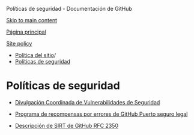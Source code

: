 Políticas de seguridad - Documentación de GitHub

[Skip to main content](#main-content)

[Página principal](/es)

[Site policy](/es/site-policy)

* [Política del sitio](/es/site-policy)/
* [Políticas de seguridad](/es/site-policy/security-policies)

Políticas de seguridad
==========

* [Divulgación Coordinada de Vulnerabilidades de Seguridad](/es/site-policy/security-policies/coordinated-disclosure-of-security-vulnerabilities)

* [Programa de recompensas por errores de GitHub Puerto seguro legal](/es/site-policy/security-policies/github-bug-bounty-program-legal-safe-harbor)

* [Descripción de SIRT de GitHub RFC 2350](/es/site-policy/security-policies/github-sirt-description-rfc-2350)
